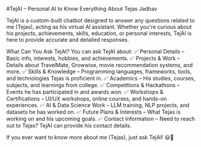 #TejAI – Personal AI to Know Everything About Tejas Jadhav

TejAI is a custom-built chatbot designed to answer any questions related to me (Tejas), acting as his virtual AI assistant. Whether you're curious about his projects, achievements, skills, education, or personal interests, TejAI is here to provide accurate and detailed responses.

What Can You Ask TejAI?
You can ask TejAI about:
✅ Personal Details – Basic info, interests, hobbies, and achievements.
✅ Projects & Work – Details about TravelMate, Growwise, movie recommendation systems, and more.
✅ Skills & Knowledge – Programming languages, frameworks, tools, and technologies Tejas is proficient in.
✅ Academics – His studies, courses, subjects, and learnings from college.
✅ Competitions & Hackathons – Events he has participated in and awards won.
✅ Workshops & Certifications – UI/UX workshops, online courses, and hands-on experiences.
✅ AI & Data Science Work – LLM training, NLP projects, and datasets he has worked on.
✅ Future Plans & Interests – What Tejas is working on and his upcoming goals.
✅ Contact Information – Need to reach out to Tejas? TejAI can provide his contact details.

If you ever want to know more about me (Tejas), just ask TejAI! 😃🚀
